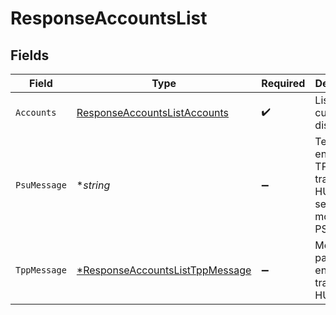 # ResponseAccountsList


## Fields

| Field                                                                                    | Type                                                                                     | Required                                                                                 | Description                                                                              | Example                                                                                  |
| ---------------------------------------------------------------------------------------- | ---------------------------------------------------------------------------------------- | ---------------------------------------------------------------------------------------- | ---------------------------------------------------------------------------------------- | ---------------------------------------------------------------------------------------- |
| `Accounts`                                                                               | [ResponseAccountsListAccounts](../../models/shared/responseaccountslistaccounts.md)      | :heavy_check_mark:                                                                       | Listado de cuentas disponibles.                                                          |                                                                                          |
| `PsuMessage`                                                                             | **string*                                                                                | :heavy_minus_sign:                                                                       | Texto enviado al TPP a través del HUB para ser mostrado al PSU.                          | Informacion para PSU                                                                     |
| `TppMessage`                                                                             | [*ResponseAccountsListTppMessage](../../models/shared/responseaccountslisttppmessage.md) | :heavy_minus_sign:                                                                       | Mensaje para el TPP enviado a través del HUB.                                            |                                                                                          |
